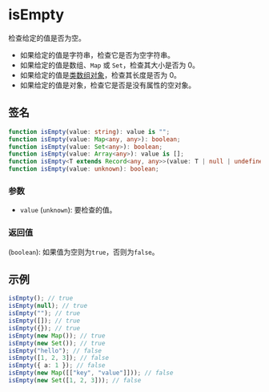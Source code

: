 # isEmpty

检查给定的值是否为空。
- 如果给定的值是字符串，检查它是否为空字符串。
- 如果给定的值是数组、`Map` 或 `Set`，检查其大小是否为 0。
- 如果给定的值是[类数组对象](../compat/predicate/isArrayLike.md)，检查其长度是否为 0。
- 如果给定的值是对象，检查它是否是没有属性的空对象。

## 签名

```typescript
function isEmpty(value: string): value is "";
function isEmpty(value: Map<any, any>): boolean;
function isEmpty(value: Set<any>): boolean;
function isEmpty(value: Array<any>): value is [];
function isEmpty<T extends Record<any, any>>(value: T | null | undefined): value is Record<keyof T, never> | null | undefined;
function isEmpty(value: unknown): boolean;
```

### 参数

- `value` (`unknown`): 要检查的值。

### 返回值

(`boolean`): 如果值为空则为`true`，否则为`false`。

## 示例

```typescript
isEmpty(); // true
isEmpty(null); // true
isEmpty(""); // true
isEmpty([]); // true
isEmpty({}); // true
isEmpty(new Map()); // true
isEmpty(new Set()); // true
isEmpty("hello"); // false
isEmpty([1, 2, 3]); // false
isEmpty({ a: 1 }); // false
isEmpty(new Map([["key", "value"]])); // false
isEmpty(new Set([1, 2, 3])); // false
```